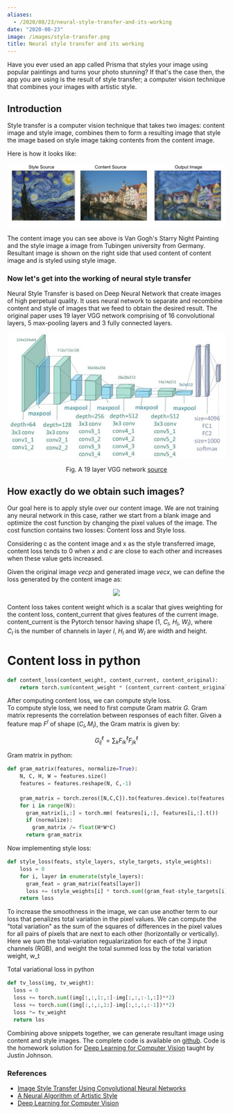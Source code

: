 ```yaml
---
aliases:
  - /2020/08/23/neural-style-transfer-and-its-working
date: "2020-08-23"
image: /images/style-transfer.png
title: Neural style transfer and its working
---
```


Have you ever used an app called Prisma that styles your image using popular paintings and turns your photo stunning? If that's the case then, the app you are using is the result of style transfer; a computer vision technique that combines your images with artistic style.

## **Introduction**

Style transfer is a computer vision technique that takes two images: content image and style image, combines them to form a resulting image that style the image based on style image taking contents from the content image.

Here is how it looks like:

<p align="center">
  <img src="/images/style-transfer.png">
</p>

The content image you can see above is Van Gogh's Starry Night Painting and the style image a image from Tubingen university from Germany. Resultant image is shown on the right side that used content of content image and is styled using style image.

### Now let's get into the working of neural style transfer

Neural Style Transfer is based on Deep Neural Network that create images of high perpetual quality. It uses neural network to separate and recombine content and style of images that we feed to obtain the desired result. The original paper uses 19 layer VGG network comprising of 16 convolutional layers, 5 max-pooling layers and 3 fully connected layers.

<p align="center">
  <img src="/images/llustration-of-the-network-architecture-of-VGG-19-model-conv-means-convolution-FC-means.jpg">
</p>
<p align="center"> Fig. A 19 layer VGG network <a href="http://researchgate.net/figure/llustration-of-the-network-architecture-of-VGG-19-model-conv-means-convolution-FC-means_fig2_325137356">source</a></p>

## How exactly do we obtain such images?

Our goal here is to apply style over our content image. We are not training any neural network in this case, rather we start from a blank image and optimize the cost function by changing the pixel values of the image. The cost function contains two losses: Content loss and Style loss.

Considering c as the content image and x as the style transferred image, content loss tends to $0$ when $x$ and $c$ are close to each other and increases when these value gets increased.

Given the original image $vec{p}$ and generated image $vec{x}$, we can define the loss generated by the content image as:

<p align="center">
  <img src="https://miro.medium.com/max/681/1*Sbis79TMJ7f7qIetlEAqqA.png">
</p>

Content loss takes content weight which is a scalar that gives weighting for the content loss, content_current that gives features of the current image. content_current is the Pytorch tensor having shape (1, $C_l$, $H_l$, $W_l$), where  
$C_l$ is the number of channels in layer $l$, $H_l$ and $W_l$ are width and height.

# Content loss in python

```python
def content_loss(content_weight, content_current, content_original):
    return torch.sum(content_weight * (content_current-content_original)**2)
```

After computing content loss, we can compute style loss.  
To compute style loss, we need to first compute Gram matrix $G$. Gram matrix represents the correlation between responses of each filter. Given a feature map $F^l$ of shape $(C_l, M_l)$, the Gram matrix is given by:

$$G_{ij}^\ell  = \sum_k F^{\ell}_{ik} F^{\ell}_{jk}$$

Gram matrix in python:

```python
def gram_matrix(features, normalize=True):
    N, C, H, W = features.size()
    features = features.reshape(N, C,-1)

    gram_matrix = torch.zeros([N,C,C]).to(features.device).to(features.dtype)
    for i in range(N):
      gram_matrix[i,:] = torch.mm( features[i,:], features[i,:].t())
      if (normalize):
        gram_matrix /= float(H*W*C)
      return gram_matrix
```

Now implementing style loss:

```python
def style_loss(feats, style_layers, style_targets, style_weights):
    loss = 0
    for i, layer in enumerate(style_layers):
      gram_feat = gram_matrix(feats[layer])
      loss += (style_weights[i] * torch.sum((gram_feat-style_targets[i])**2))
    return loss
```

To increase the smoothness in the image, we can use another term to our loss that penalizes total variation in the pixel values. We can compute the "total variation" as the sum of the squares of differences in the pixel values for all pairs of pixels that are next to each other (horizontally or vertically). Here we sum the total-variation regualarization for each of the 3 input channels (RGB), and weight the total summed loss by the total variation weight, w_t

Total variational loss in python

```python
def tv_loss(img, tv_weight):
  loss = 0
  loss += torch.sum((img[:,:,1:,:]-img[:,:,:-1,:])**2)
  loss += torch.sum((img[:,:,:,1:]-img[:,:,:,:-1])**2)
  loss *= tv_weight
  return los
```

Combining above snippets together, we can generate resultant image using content and style images. The complete code is available on [github](https://github.com/nepalprabin/deeplearning-paper-implementation/blob/master/StyleTransfer/Style_Transfer.ipynb). Code is the homework solution for [Deep Learning for Computer Vision](https://web.eecs.umich.edu/~justincj/teaching/eecs498/FA2019/) taught by Justin Johnson.

### References

- [Image Style Transfer Using Convolutional Neural Networks](https://www.cv-foundation.org/openaccess/content_cvpr_2016/papers/Gatys_Image_Style_Transfer_CVPR_2016_paper.pdf)
- [A Neural Algorithm of Artistic Style](https://arxiv.org/abs/1508.06576)
- [Deep Learning for Computer Vision](https://web.eecs.umich.edu/~justincj/teaching/eecs498/FA2019/)
